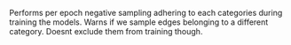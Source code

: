 Performs per epoch negative sampling adhering to each categories during training the models.
Warns if we sample edges belonging to a different category. Doesnt exclude them from training though.
